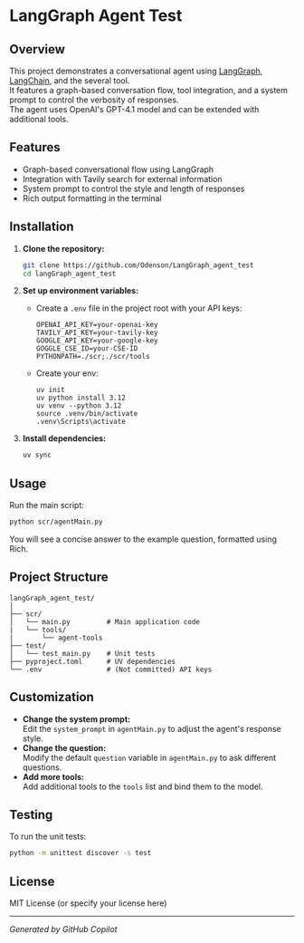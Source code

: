 # LangGraph Agent Test

## Overview

This project demonstrates a conversational agent using [LangGraph](https://github.com/langchain-ai/langgraph), [LangChain](https://github.com/langchain-ai/langchain), and the several tool.  
It features a graph-based conversation flow, tool integration, and a system prompt to control the verbosity of responses.  
The agent uses OpenAI's GPT-4.1 model and can be extended with additional tools.

## Features

- Graph-based conversational flow using LangGraph
- Integration with Tavily search for external information
- System prompt to control the style and length of responses
- Rich output formatting in the terminal

## Installation

1. **Clone the repository:**
   ```sh
   git clone https://github.com/Odenson/LangGraph_agent_test
   cd langGraph_agent_test
   ```

2. **Set up environment variables:**
    - Create a `.env` file in the project root with your API keys:
      ```
      OPENAI_API_KEY=your-openai-key
      TAVILY_API_KEY=your-tavily-key
      GOOGLE_API_KEY=your-google-key
      GOGGLE_CSE_ID=your-CSE-ID
      PYTHONPATH=./scr;./scr/tools
      ```
    - Create your env:
      ```
      uv init
      uv python install 3.12
      uv venv --python 3.12
      source .venv/bin/activate
      .venv\Scripts\activate
      ```

3. **Install dependencies:**
   ```sh
   uv sync
   ```

## Usage

Run the main script:

```sh
python scr/agentMain.py
```

You will see a concise answer to the example question, formatted using Rich.

## Project Structure

```
langGraph_agent_test/
│
├── scr/
│   └── main.py         # Main application code
|   └── tools/
|       └── agent-tools 
├── test/
│   └── test_main.py    # Unit tests
├── pyproject.toml      # UV dependencies
└── .env                # (Not committed) API keys
```

## Customization

- **Change the system prompt:**  
  Edit the `system_prompt` in `agentMain.py` to adjust the agent's response style.
- **Change the question:**  
  Modify the default `question` variable in `agentMain.py` to ask different questions.
- **Add more tools:**  
  Add additional tools to the `tools` list and bind them to the model.

## Testing

To run the unit tests:

```sh
python -m unittest discover -s test
```

## License

MIT License (or specify your license here)

---
*Generated by GitHub Copilot*
